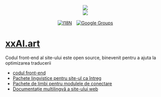 <p align="center"><a href="https://xxai.art"><img src="https://cdn.jsdelivr.net/gh/xxai-art/doc/logo.svg"/></a><br/><a href="https://xxai.art"><img src="https://cdn.jsdelivr.net/gh/xxai-art/doc/xxai.svg"/></a></p><p align="center"><a href="https://github.com/xxai-art/doc#readme"><img alt="I18N" src="https://cdn.jsdelivr.net/gh/wactax/img/t.svg"/></a>　<a href="https://groups.google.com/u/0/g/xxai-art"><img alt="Google Groups" src="https://cdn.jsdelivr.net/gh/wactax/img/g-groups.svg"/></a></p>

# [xxAI.art](https://xxAI.art)

Codul front-end al site-ului este open source, binevenit pentru a ajuta la optimizarea traducerii

* [codul front-end](https://github.com/xxai-art/web)
* [Pachete lingvistice pentru site-ul ca întreg](https://github.com/xxai-art/web/tree/main/i18n)
* [Pachete de limbi pentru modulele de conectare](https://github.com/wacpkg/user/tree/main/ui.i18n)
* [Documentație multilingvă a site-ului web](https://github.com/xxai-doc)
